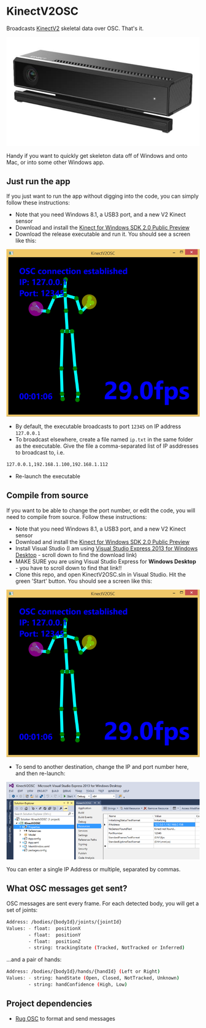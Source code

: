 KinectV2OSC
===========
Broadcasts [KinectV2](http://www.microsoft.com/en-us/kinectforwindows/purchase/) skeletal data over OSC. That's it.

![A Kinect V2 sensor](kinect.jpg)

Handy if you want to quickly get skeleton data off of Windows and onto Mac, or into some other Windows app.

Just run the app
----------------
If you just want to run the app without digging into the code, you can simply follow these instructions:
- Note that you need Windows 8.1, a USB3 port, and a new V2 Kinect sensor
- Download and install the [Kinect for Windows SDK 2.0 Public Preview](http://www.microsoft.com/en-us/download/details.aspx?id=43661)
- Download the release executable and run it. You should see a screen like this:

![Screenshot of KinectV2OSC in action](screenshot.png)

- By default, the executable broadcasts to port `12345` on IP address `127.0.0.1`
- To broadcast elsewhere, create a file named `ip.txt` in the same folder as the executable. Give the file a comma-separated list of IP asddresses to broadcast to, i.e.

```sh
127.0.0.1,192.168.1.100,192.168.1.112
```

- Re-launch the executable

Compile from source
-------------------
If you want to be able to change the port number, or edit the code, you will need to compile from source. Follow these instructions:
- Note that you need Windows 8.1, a USB3 port, and a new V2 Kinect sensor
- Download and install the [Kinect for Windows SDK 2.0 Public Preview](http://www.microsoft.com/en-us/download/details.aspx?id=43661)
- Install Visual Studio (I am using [Visual Studio Express 2013 for Windows Desktop](http://www.visualstudio.com/en-us/products/visual-studio-express-vs.aspx) - scroll down to find the download link)
- MAKE SURE you are using Visual Studio Express for **Windows Desktop** - you have to scroll down to find that link!!
- Clone this repo, and open KinectV2OSC.sln in Visual Studio. Hit the green 'Start' button. You should see a screen like this:

![Screenshot of KinectV2OSC in action](screenshot.png)

- To send to another destination, change the IP and port number here, and then re-launch:

![How to configure IP and port number](config.png)

You can enter a single IP Address or multiple, separated by commas.

What OSC messages get sent?
---------------------------
OSC messages are sent every frame. For each detected body, you will get a set of joints:

```sh
Address: /bodies/{bodyId}/joints/{jointId}
Values: - float:  positionX
        - float:  positionY
        - float:  positionZ
        - string: trackingState (Tracked, NotTracked or Inferred)
```

...and a pair of hands:

```sh
Address: /bodies/{bodyId}/hands/{handId} (Left or Right)
Values: - string: handState (Open, Closed, NotTracked, Unknown)
        - string: handConfidence (High, Low)
```

Project dependencies
--------------------
- [Rug OSC](https://www.nuget.org/packages/Rug.Osc/) to format and send messages